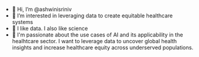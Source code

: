- 👋 Hi, I’m @ashwinisriniv
- 👀 I’m interested in leveraging data to create equitable healthcare systems
- 🌱 I like data. I also like science
- 💞️ I'm passionate about the use cases of AI and its applicability in the healhtcare sector. I want to leverage data to uncover global health insights and increase healthcare equity across underserved populations. 


<!---
ashwinisriniv/ashwinisriniv is a ✨ special ✨ repository because its `README.md` (this file) appears on your GitHub profile.
You can click the Preview link to take a look at your changes.
--->

